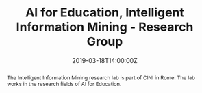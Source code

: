 ---
title: AI for Education, Intelligent Information Mining - Research Group

event: Ital-IA 2019
event_url: http://www.ital-ia.it/2019/workshop/ai-for-education

location: Centro Congressi Auditorium dellat Tecnica
address:
  street: Viale dell'Astronomia 30
  city: Rome
  country: Italy

summary: An Italian presentation about the current research projects of the lab. As research project for the "AI for Education" workshop, I presented the state-of-the-art in EDM, and proposed to solve the student dropout problem with Hierarchical Attention Networks (HANs).
abstract: The Intelligent Information Mining research lab is part of CINI in Rome. The lab works in the research fields of AI for Education.
# Talk start and end times.
#   End time can optionally be hidden by prefixing the line with `#`.
date: '2019-03-18T14:00:00Z'
date_end: '2019-03-18T14:50:00Z'
all_day: false

authors: [Bardh Prenkaj, Giovanni Stilo, Paola Velardi, Damiano Distante, Stefano Faralli]
tags: [deep learning, educational data mining, student dropout prediction]

# Is this a featured talk? (true/false)
featured: true

image:
  caption: 'Image credit: [**Unsplash**](https://unsplash.com/photos/bzdhc5b3Bxs)'
  focal_point: Right


# links:
#   - icon: twitter
#     icon_pack: fab
#     name: Follow
#     url: https://twitter.com/georgecushen
# url_code: ''
# url_pdf: ''
# url_slides: ''
# url_video: ''
# Markdown Slides (optional).
#   Associate this talk with Markdown slides.
#   Simply enter your slide deck's filename without extension.
#   E.g. `slides = "example-slides"` references `content/slides/example-slides.md`.
#   Otherwise, set `slides = ""`.
#slides: example

# Projects (optional).
#   Associate this post with one or more of your projects.
#   Simply enter your project's folder or file name without extension.
#   E.g. `projects = ["internal-project"]` references `content/project/deep-learning/index.md`.
#   Otherwise, set `projects = []`.
#projects:
#  - example
---